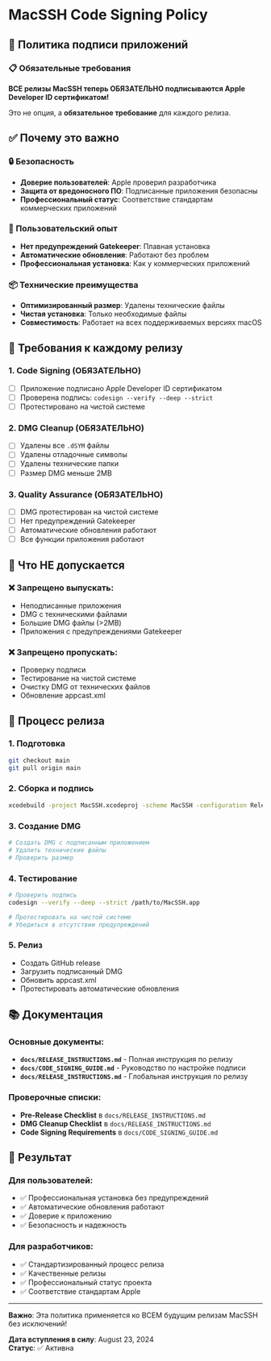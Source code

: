 # MacSSH Code Signing Policy

## 🔐 Политика подписи приложений

### 📋 Обязательные требования

**ВСЕ релизы MacSSH теперь ОБЯЗАТЕЛЬНО подписываются Apple Developer ID сертификатом!**

Это не опция, а **обязательное требование** для каждого релиза.

## ✅ Почему это важно

### 🔒 Безопасность
- **Доверие пользователей**: Apple проверил разработчика
- **Защита от вредоносного ПО**: Подписанные приложения безопасны
- **Профессиональный статус**: Соответствие стандартам коммерческих приложений

### 🚀 Пользовательский опыт
- **Нет предупреждений Gatekeeper**: Плавная установка
- **Автоматические обновления**: Работают без проблем
- **Профессиональная установка**: Как у коммерческих приложений

### 📦 Технические преимущества
- **Оптимизированный размер**: Удалены технические файлы
- **Чистая установка**: Только необходимые файлы
- **Совместимость**: Работает на всех поддерживаемых версиях macOS

## 🎯 Требования к каждому релизу

### 1. Code Signing (ОБЯЗАТЕЛЬНО)
- [ ] Приложение подписано Apple Developer ID сертификатом
- [ ] Проверена подпись: `codesign --verify --deep --strict`
- [ ] Протестировано на чистой системе

### 2. DMG Cleanup (ОБЯЗАТЕЛЬНО)
- [ ] Удалены все `.dSYM` файлы
- [ ] Удалены отладочные символы
- [ ] Удалены технические папки
- [ ] Размер DMG меньше 2MB

### 3. Quality Assurance (ОБЯЗАТЕЛЬНО)
- [ ] DMG протестирован на чистой системе
- [ ] Нет предупреждений Gatekeeper
- [ ] Автоматические обновления работают
- [ ] Все функции приложения работают

## 🚫 Что НЕ допускается

### ❌ Запрещено выпускать:
- Неподписанные приложения
- DMG с техническими файлами
- Большие DMG файлы (>2MB)
- Приложения с предупреждениями Gatekeeper

### ❌ Запрещено пропускать:
- Проверку подписи
- Тестирование на чистой системе
- Очистку DMG от технических файлов
- Обновление appcast.xml

## 🔄 Процесс релиза

### 1. Подготовка
```bash
git checkout main
git pull origin main
```

### 2. Сборка и подпись
```bash
xcodebuild -project MacSSH.xcodeproj -scheme MacSSH -configuration Release -archivePath build/MacSSH.xcarchive archive
```

### 3. Создание DMG
```bash
# Создать DMG с подписанным приложением
# Удалить технические файлы
# Проверить размер
```

### 4. Тестирование
```bash
# Проверить подпись
codesign --verify --deep --strict /path/to/MacSSH.app

# Протестировать на чистой системе
# Убедиться в отсутствии предупреждений
```

### 5. Релиз
- Создать GitHub release
- Загрузить подписанный DMG
- Обновить appcast.xml
- Протестировать автоматические обновления

## 📚 Документация

### Основные документы:
- **`docs/RELEASE_INSTRUCTIONS.md`** - Полная инструкция по релизу
- **`docs/CODE_SIGNING_GUIDE.md`** - Руководство по настройке подписи
- **`docs/RELEASE_INSTRUCTIONS.md`** - Глобальная инструкция по релизу

### Проверочные списки:
- **Pre-Release Checklist** в `docs/RELEASE_INSTRUCTIONS.md`
- **DMG Cleanup Checklist** в `docs/RELEASE_INSTRUCTIONS.md`
- **Code Signing Requirements** в `docs/CODE_SIGNING_GUIDE.md`

## 🎯 Результат

### Для пользователей:
- ✅ Профессиональная установка без предупреждений
- ✅ Автоматические обновления работают
- ✅ Доверие к приложению
- ✅ Безопасность и надежность

### Для разработчиков:
- ✅ Стандартизированный процесс релиза
- ✅ Качественные релизы
- ✅ Профессиональный статус проекта
- ✅ Соответствие стандартам Apple

---

**Важно**: Эта политика применяется ко ВСЕМ будущим релизам MacSSH без исключений!

**Дата вступления в силу**: August 23, 2024  
**Статус**: ✅ Активна
